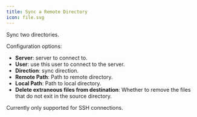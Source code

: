```yaml
---
title: Sync a Remote Directory
icon: file.svg
---
```


Sync two directories.

Configuration options:

- **Server**: server to connect to.
- **User**: use this user to connect to the server.
- **Direction**: sync direction.
- **Remote Path**: Path to remote directory.
- **Local Path**:  Path to local directory.
- **Delete extraneous files from destination**: Whether to remove the files that do not exit in the source directory.

Currently only supported for SSH connections.
